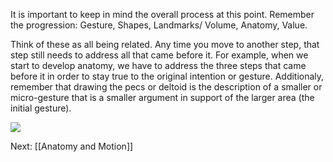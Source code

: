 It is important to keep in mind the overall process at this point.
Remember the progression: Gesture, Shapes, Landmarks/ Volume, Anatomy, Value.

Think of these as all being related. Any time you move to another step, that step still needs to address all that came before it. For example, when we start to develop anatomy, we have to address the three steps that came before it in order to stay true to the original intention or gesture. Additionaly, remember that drawing the pecs or deltoid is the description of a smaller or micro-gesture that is a smaller argument in support of the larger area (the initial gesture).

![](drawing_55.png)

Next: [[Anatomy and Motion]]